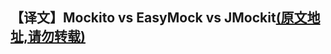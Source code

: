 ## 【译文】Mockito vs EasyMock vs JMockit[(原文地址,请勿转载)](https://www.baeldung.com/mockito-vs-easymock-vs-jmockit)

